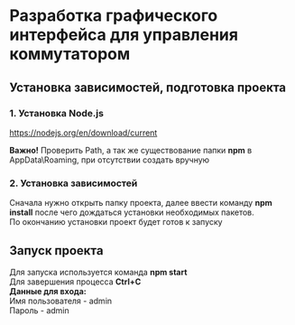 # Разработка графического интерфейса для управления коммутатором
## Установка зависимостей, подготовка проекта
### 1. Установка Node.js
https://nodejs.org/en/download/current

**Важно!** Проверить Path, а так же существование папки **npm** в AppData\Roaming, при отсутствии создать вручную

### 2. Установка зависимостей
Сначала нужно открыть папку проекта, далее ввести команду **npm install** после чего дождаться установки необходимых пакетов. <br>По окончанию установки проект будет готов к запуску
## Запуск проекта

Для запуска используется команда **npm start**
<br>
Для завершения процесса **Ctrl+C**
<br>
**Данные для входа:** <br>
Имя пользователя - admin<br>
Пароль - admin